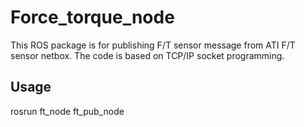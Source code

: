 # Force_torque_node
This ROS package is for publishing F/T sensor message from ATI F/T sensor netbox.
The code is based on TCP/IP socket programming.

## Usage
rosrun ft_node ft_pub_node
